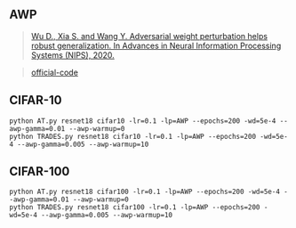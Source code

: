 


## AWP

> [Wu D., Xia S. and Wang Y. Adversarial weight perturbation helps robust generalization. In Advances in Neural Information Processing Systems (NIPS), 2020.](https://arxiv.org/pdf/2004.05884.pdf)

> [official-code](https://github.com/csdongxian/AWP)


## CIFAR-10


	python AT.py resnet18 cifar10 -lr=0.1 -lp=AWP --epochs=200 -wd=5e-4 --awp-gamma=0.01 --awp-warmup=0
	python TRADES.py resnet18 cifar10 -lr=0.1 -lp=AWP --epochs=200 -wd=5e-4 --awp-gamma=0.005 --awp-warmup=10

## CIFAR-100

	python AT.py resnet18 cifar100 -lr=0.1 -lp=AWP --epochs=200 -wd=5e-4 --awp-gamma=0.01 --awp-warmup=0
	python TRADES.py resnet18 cifar100 -lr=0.1 -lp=AWP --epochs=200 -wd=5e-4 --awp-gamma=0.005 --awp-warmup=10


